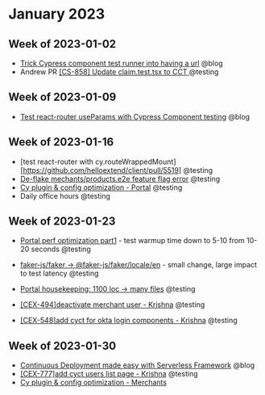 # January 2023

## Week of 2023-01-02

- [Trick Cypress component test runner into having a url](https://www.youtube.com/watch?v=lJmISDRqFGw) @blog
- Andrew PR [[CS-858] Update claim.test.tsx to CCT ](https://github.com/helloextend/client/pull/5415) @testing

## Week of 2023-01-09

- [Test react-router useParams with Cypress Component testing](https://www.youtube.com/watch?v=jYaDpuPQW9M) @blog

## Week of 2023-01-16

- [test react-router with cy.routeWrappedMount][https://github.com/helloextend/client/pull/5519] @testing
- [De-flake mechants/products.e2e feature flag error](https://github.com/helloextend/client/pull/5523) @testing
- [Cy plugin & config optimization - Portal](https://github.com/helloextend/client/pull/5543) @testing
- Daily office hours @testing

## Week of 2023-01-23

- [Portal perf optimization part1](https://github.com/helloextend/client/pull/5548) - test warmup time down to 5-10 from 10-20 seconds @testing

- [faker-js/faker -> @faker-js/faker/locale/en](https://github.com/helloextend/client/pull/5565) - small change, large impact to test latency @testing

- [Portal housekeeping: 1100 loc -> many files](https://github.com/helloextend/client/pull/5612) @testing

- [[CEX-494]deactivate merchant user - Krishna](https://github.com/helloextend/client/pull/5579/files) @testing

- [[CEX-548]add cyct for okta login components - Krishna](https://github.com/helloextend/client/pull/5601) @testing

## Week of 2023-01-30

- [Continuous Deployment made easy with Serverless Framework](https://www.youtube.com/watch?v=GOUOd2onQgM) @blog
- [[CEX-777]add cyct users list page - Krishna](https://github.com/helloextend/client/pull/5643/files) @testing
- [Cy plugin & config optimization - Merchants](https://github.com/helloextend/client/pull/5651)
